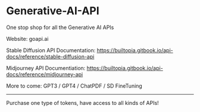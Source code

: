 # Generative-AI-API

One stop shop for all the Generative AI APIs

Website: goapi.ai

Stable Diffusion API Documentation: https://builtopia.gitbook.io/api-docs/reference/stable-diffusion-api

Midjourney API Documentiation: https://builtopia.gitbook.io/api-docs/reference/midjourney-api

More to come: GPT3 / GPT4 / ChatPDF / SD FineTuning 

----------------------------------------------------

Purchase one type of tokens, have access to all kinds of APIs! 


